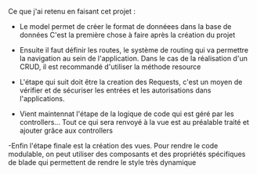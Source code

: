 Ce que j'ai retenu en faisant cet projet :

- Le model permet de créer le format de donnéees dans la base de données C'est la première chose à faire après la création du projet 

- Ensuite il faut définir les routes, le système de routing qui va permettre la navigation au sein de l'application. Dans le cas de la réalisation d'un CRUD, il est recommandé d'utiliser la méthode resource 

- L'étape qui suit doit être la creation des Requests, c'est un moyen de vérifier et de sécuriser les entrées et les autorisations dans l'applications.

- Vient maintennat l'étape de la logique de code qui est géré par les controllers... Tout ce qui sera renvoyé à la vue est au préalable traité et ajouter grâce aux controllers

-Enfin l'étape finale est la création des vues. Pour rendre le code modulable, on peut utiliser des composants et des propriétés spécifiques de blade qui permettent de rendre le style très dynamique 